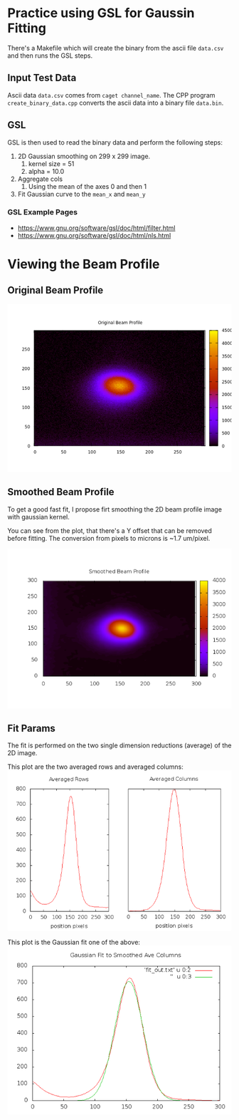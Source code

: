 # Practice using GSL for Gaussin Fitting
There's a Makefile which will create the binary from the ascii file `data.csv`
and then runs the GSL steps.

## Input Test Data
Ascii data `data.csv` comes from `caget channel_name`.
The CPP program `create_binary_data.cpp` converts the ascii data into a binary file
`data.bin`.

## GSL
GSL is then used to read the binary data and  perform the following steps:

1. 2D Gaussian smoothing on 299 x 299 image.
	1. kernel size = 51
	1. alpha = 10.0
1. Aggregate cols
	1. Using the mean of the axes 0 and then 1
1. Fit Gaussian curve to the `mean_x` and `mean_y`

### GSL Example Pages
* https://www.gnu.org/software/gsl/doc/html/filter.html
* https://www.gnu.org/software/gsl/doc/html/nls.html

# Viewing the Beam Profile
## Original Beam Profile
![Original Beam Profile](orig_beam_profile.png)

## Smoothed Beam Profile
To get a good fast fit, I propose firt smoothing the 2D beam profile image
with gaussian kernel.

You can see from the plot, that there's a Y offset that can be removed before
fitting. The conversion from pixels to microns is ~1.7 um/pixel.

![Smoothed Beam](smoothed_image.png)

## Fit Params
The fit is performed on the two single dimension reductions (average) of the
2D image.

This plot are the two averaged rows and averaged columns:
![Smoothed Averages](smooth_ave_plot.png)

This plot is the Gaussian fit one of the above:
![Gaussian Fit](gaussian_fit.png)

